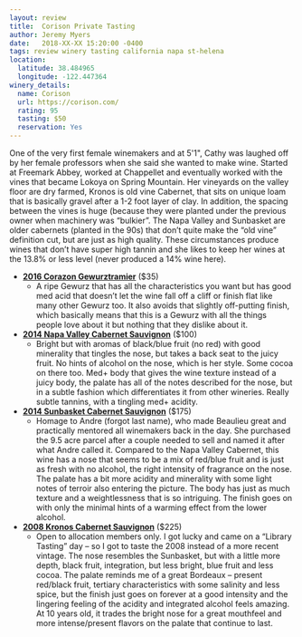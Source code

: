 ```yaml
---
layout: review
title:  Corison Private Tasting
author: Jeremy Myers
date:   2018-XX-XX 15:20:00 -0400
tags: review winery tasting california napa st-helena
location:
  latitude: 38.484965
  longitude: -122.447364
winery_details:
  name: Corison
  url: https://corison.com/
  rating: 95
  tasting: $50
  reservation: Yes
---
```

One of the very first female winemakers and at 5'1", Cathy was laughed off by her female professors when she said she wanted to make wine.  Started at Freemark Abbey, worked at Chappellet and eventually worked with the vines that became Lokoya on Spring Mountain.  Her vineyards on the valley floor are dry farmed, Kronos is old vine Cabernet, that sits on unique loam that is basically gravel after a 1-2 foot layer of clay.  In addition, the spacing between the vines is huge (because they were planted under the previous owner when machinery was “bulkier”.  The Napa Valley and Sunbasket are older cabernets (planted in the 90s) that don’t quite make the “old vine” definition cut, but are just as high quality.  These circumstances produce wines that don’t have super high tannin and she likes to keep her wines at the 13.8% or less level (never produced a 14% wine here).  

* [**2016 Corazon Gewurztramier**](https://store.corison.com/store/index.cfm?fuseaction=productdetail&product_id=299) ($35)
  * A ripe Gewurz that has all the characteristics you want but has good med acid that doesn’t let the wine fall off a cliff or finish flat like many other Gewurz too.  It also avoids that slightly off-putting finish, which basically means that this is a Gewurz with all the things people love about it but nothing that they dislike about it.  
* [**2014 Napa Valley Cabernet Sauvignon**](https://store.corison.com/store/index.cfm?fuseaction=productdetail&product_id=248) ($100)
  * Bright but with aromas of black/blue fruit (no red) with good minerality that tingles the nose, but takes a back seat to the juicy fruit.  No hints of alcohol on the nose, which is her style.  Some cocoa on there too.  Med+ body that gives the wine texture instead of a juicy body, the palate has all of the notes described for the nose, but in a subtle fashion which differentiates it from other wineries.  Really subtle tannins, with a tingling med+ acidity.  
* [**2014 Sunbasket Cabernet Sauvignon**](https://store.corison.com/store/index.cfm?fuseaction=productdetail&product_id=247) ($175)
  * Homage to Andre (forgot last name), who made Beaulieu great and practically mentored all winemakers back in the day.  She purchased the 9.5 acre parcel after a couple needed to sell and named it after what Andre called it.  Compared to the Napa Valley Cabernet, this wine has a nose that seems to be a mix of red/blue fruit and is just as fresh with no alcohol, the right intensity of fragrance on the nose.  The palate has a bit more acidity and minerality with some light notes of terroir also entering the picture.  The body has just as much texture and a weightlessness that is so intriguing.  The finish goes on with only the minimal hints of a warming effect from the lower alcohol.  
* [**2008 Kronos Cabernet Sauvignon**](https://store.corison.com/store/index.cfm?fuseaction=productdetail&product_id=104) ($225)
  * Open to allocation members only.  I got lucky and came on a “Library Tasting” day – so I got to taste the 2008 instead of a more recent vintage.  The nose resembles the Sunbasket, but with a little more depth, black fruit, integration, but less bright, blue fruit and less cocoa.  The palate reminds me of a great Bordeaux – present red/black fruit, tertiary characteristics with some salinity and less spice, but the finish just goes on forever at a good intensity and the lingering feeling of the acidity and integrated alcohol feels amazing.  At 10 years old, it trades the bright nose for a great mouthfeel and more intense/present flavors on the palate that continue to last.    

